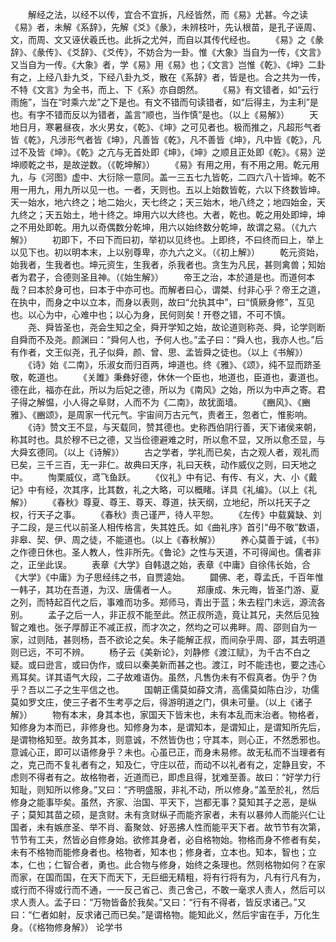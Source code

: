 <!-- { "loadSidebar": true } -->
　　解经之法，以经不以传，宜合不宜拆，凡经皆然，而《易》尤甚。今之读《易》者，未解《系辞》，先解《爻》《彖》，未辨枝叶，先认根苗，是孔子诬周、文，而周、文又诬伏羲氏也。此拆之尤舛，而自以其传代经也。
　　《易》之《彖辞》、《彖传》、《爻辞》、《爻传》，不妨合为一卦。惟《大象》当自为一传，《文言》又当自为一传。《大象》者，学《易》用《易》也；《文言》岂惟《乾》、《坤》二卦有之，上经八卦九爻，下经八卦九爻，散在《系辞》者，皆是也。合之共为一传，不特《文言》为全书，而上、下《系》亦自朗然。
　　《易》有文错者，如“云行雨施”，当在“时乘六龙”之下是也。有文不错而句读错者，如“后得主，为主利”是也。有字不错而反以为错者，盖言“顺也，当作慎”是也。（以上《易解》）
　　天地日月，寒暑昼夜，水火男女，《乾》、《坤》之可见者也。极而推之，凡超形气者皆《乾》，凡涉形气者皆《坤》，凡善皆《乾》，凡不善皆《坤》，凡中皆《乾》，凡过不及皆《坤》。《乾》之亢与无首处即《坤》，《坤》之顺且正处即《乾》。《易》逆坤顺乾之书，是故逆数。（《乾坤解》）
　　《易》有用之用，有不用之用。乾元用九，与《河图》虚中、大衍除一意同。盖一三五七九皆乾，二四六八十皆坤。乾不用一用九，用九所以见一也。一者，天则也。五以上始数皆乾，六以下终数皆坤。天一始水，地六终之；地二始火，天七终之；天三始木，地八终之；地四始金，天九终之；天五始土，地十终之。坤用六以大终也。大者，乾也。乾之用处即坤，坤之不用处即乾。用九以奇偶数分乾坤，用六以始终数分乾坤，故谓之易。（《九六解》）
　　初即下，不曰下而曰初，举初以见终也。上即终，不曰终而曰上，举上以见下也。初以明本末，上以别尊卑，亦九六之义。（《初上解》）
　　乾元资始，始我者，生我者也。坤元资生，生我者，杀我者也。贪生为凡民，甚则禽兽；知始者为君子，合德则圣且神。（《始生解》）
　　帝王之治，本於道是也。而道何本哉？曰本於身可也，曰本于中亦可也。而解者曰心，谓桀、纣非心乎？帝王之道，在执中，而身之中以立本，而身以表则，故曰“允执其中”，曰“慎厥身修”，互见也。以心为中，心难中也；以心为身，民何则矣！开卷之错，不可不慎。
　　尧、舜皆圣也，尧会生知之全，舜开学知之始，故论道则称尧、舜，论学则断自舜而不及尧。颜渊曰：“舜何人也，予何人也。”孟子曰：“舜人也，我亦人也。”后有作者，文王似尧，孔子似舜，颜、曾、思、孟皆舜之徒也。（以上《书解》）
　　《诗》始《二南》，乐淑女而归百两，坤道也。终《雅》、《颂》，纯不显而跻圣敬，乾道也。
　　《关雎》秉彝好德，休休一个臣也，地道也，臣道也，妻道也。德在此，福亦在此，所以为后妃之德，所以为《南风》之始，所以为中声之寄。君子得之解愠，小人得之阜财，人而不为《二南》，故犹面墙。
　　《豳风》、《豳雅》、《豳颂》，是周家一代元气。宇宙间万古元气，贵者王，忽者亡，惟影响。
　　《诗》赞文王不显，与天载同，赞其德也。史称西伯阴行善，天下诸侯来朝，称其时也。具於穆不已之德，又当俭德避难之时，所以愈不显，又所以愈丕显，与大舜玄德同。（以上《诗解》）
　　古之学者，学礼而已矣，古之观人者，观礼而已矣，三千三百，无一非仁。故典曰天序，礼曰天秩，动作威仪之则，曰天地之中。
　　恂栗威仪，鸢飞鱼跃。
　　《仪礼》中有记、有传、有义，大、小《戴记》中有经，次其序，比其数，礼之大略，可以概睹。详具《礼编》。（以上《礼解》）
　　《春秋》尊夏、尊王、尊天、尊道，扶天纲，立地纪，所以托天子之权，行天子之事。
　　《春秋》责己谨严，待人平恕。
　　《左传》中载冀缺、刘子二段，是三代以前圣人相传格言，失其姓氏。如《曲礼序》首引“毋不敬”数语，非皋、契、伊、周之徒，不能道也。（以上《春秋解》）
　　养心莫善于诚，《书》之作德日休也。圣人教人，性非所先。《鲁论》之性与天道，不可得闻也。儒者非之，正坐此误。
　　表章《大学》自韩退之始，表章《中庸》自徐伟长始，合《大学》《中庸》为子思经纬之书，自贾逵始。
　　闢佛、老，尊孟氏，千百年惟一韩子，其功在吾道，为汉、唐儒者一人。
　　郑康成、朱元晦，皆圣门游、夏之列，而特起百代之后，事难而功多。郑师马，青出于蓝；朱去程门未远，源流各别。
　　孟子之后一人，非正叔不能至此。然正叔所造，竟让其兄，夫然后见独智之难也。张子厚醇正不减正叔，而才次之，然均之可以弗畔。周、邵则自为一家，过则陆，甚则杨，吾不欲论之矣。朱子能解正叔，而间杂乎周、邵，其去明道则已远，不可不辨。
　　杨子云《美新论》，刘静修《渡江赋》，为千古不白之疑。或曰逊言，或曰伪作，或曰以秦美新而甚之也。渡江，时不能违也，要之违心焉耳矣。详其语气大段，二子故难语伪。虽然，凡售伪未有不假真者。伪乎？伪乎？吾以二子之生平信之也。
　　国朝正儒莫如薛文清，高儒莫如陈白沙，功儒莫如罗文庄，使三子者不生考亭之后，得游明道之门，俱未可量。（以上《诸子解》）
　　物有本末，身其本也，家国天下皆末也，未有本乱而末治者。物格者，知修身为本而已，非修身也。知修身为本，是谓知本，是谓知止，是谓知所先后，是谓物格知至。故务其本，则意诚，不然皆伪也；守其本，则心正，不然悉邪也。意诚心正，即可以语修身乎？未也。心虽已正，而身未易修。故无私而不当理者有之，克己而不复礼者有之，知及仁，守庄以莅，而动不以礼者有之，定静且安，不虑则不得者有之。故格物者，近道而已，即虑且得，犹难至善。故曰：“好学力行知耻，则知所以修身。”又曰：“齐明盛服，非礼不动，所以修身。”盖至於礼，然后修身之能事毕矣。虽然，齐家、治国、平天下，岂都无事？莫知其子之恶，是纵子；莫知其苗之硕，是贪财。未有贪财纵子而能齐家者，未有以暴帅人而能兴仁让国者，未有嫉彦圣、举不肖、畜聚敛、好恶拂人性而能平天下者。故节节有次第，节节有工夫，然皆必自修身始。欲修其身者，必自格物始。物格而身不修者有矣，未有不格物而能修身者也。格物者，知本也；修身者，立本也。知本，智也；立本，仁也；仁智合者，勇也。此合物与修身，始终之条理也。然则格物如何？在家而家，在国而国，在天下而天下，无巨细无精粗，将有行将有为，凡有行凡有为，或行而不得或行而不通，一一反己省己、责己舍己，不敢一毫求人责人，然后可以求人责人。孟子曰：“万物皆备於我矣。”又曰：“行有不得者，皆反求诸己。”又曰：“仁者如射，反求诸己而已矣。”是谓格物。能知此义，然后宇宙在手，万化生身。（《格物修身解》）
论学书


